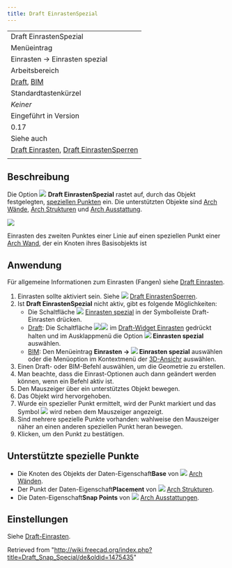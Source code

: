 ```yaml
---
title: Draft EinrastenSpezial
---
```

|  |
| --- |
| Draft EinrastenSpezial |
| Menüeintrag |
| Einrasten → Einrasten spezial |
| Arbeitsbereich |
| [Draft](/Draft_Workbench/de "Draft Workbench/de"), [BIM](/BIM_Workbench/de "BIM Workbench/de") |
| Standardtastenkürzel |
| *Keiner* |
| Eingeführt in Version |
| 0.17 |
| Siehe auch |
| [Draft Einrasten](/Draft_Snap/de "Draft Snap/de"), [Draft EinrastenSperren](/Draft_Snap_Lock/de "Draft Snap Lock/de") |
|  |

## Beschreibung

Die Option ![](/images/Draft_Snap_Special.svg) **Draft EinrastenSpezial** rastet auf, durch das Objekt festgelegten, [speziellen Punkten](#Supported_special_points) ein. Die unterstützten Objekte sind [Arch Wände](/Arch_Wall/de "Arch Wall/de"), [Arch Strukturen](/Arch_Structure "Arch Structure") und [Arch Ausstattung](/Arch_Equipment "Arch Equipment").

![](/images/Draft_Snap_Special_example.png)

Einrasten des zweiten Punktes einer Linie auf einen speziellen Punkt einer [Arch Wand](/Arch_Wall/de "Arch Wall/de"), der ein Knoten ihres Basisobjekts ist

## Anwendung

Für allgemeine Informationen zum Einrasten (Fangen) siehe [Draft Einrasten](/Draft_Snap/de "Draft Snap/de").

1. Einrasten sollte aktiviert sein. Siehe ![](/images/Draft_Snap_Lock.svg) [Draft EinrastenSperren](/Draft_Snap_Lock/de "Draft Snap Lock/de").
2. Ist **Draft EinrastenSpezial** nicht aktiv, gibt es folgende Möglichkeiten:
   * Die Schaltfläche ![](/images/Draft_Snap_Special.svg) [Einrasten spezial](/Draft_Snap_Special "Draft Snap Special") in der Symbolleiste Draft-Einrasten drücken.
   * [Draft](/Draft_Workbench/de "Draft Workbench/de"): Die Schaltfläche ![](/images/Draft_Snap_Lock.svg)![](/images/Toolbar_flyout_arrow.svg) im [Draft-Widget Einrasten](/Draft_snap_widget/de "Draft snap widget/de") gedrückt halten und im Ausklappmenü die Option **![](/images/Draft_Snap_Special.svg) Einrasten spezial** auswählen.
   * [BIM](/BIM_Workbench "BIM Workbench"): Den Menüeintrag **Einrasten → ![](/images/Draft_Snap_Special.svg) Einrasten spezial** auswählen oder die Menüoption im Kontextmenü der [3D-Ansichr](/3D_view/de "3D view/de") auswählen.
3. Einen Draft- oder BIM-Befehl auswählen, um die Geometrie zu erstellen.
4. Man beachte, dass die Einrast-Optionen auch dann geändert werden können, wenn ein Befehl aktiv ist.
5. Den Mauszeiger über ein unterstütztes Objekt bewegen.
6. Das Objekt wird hervorgehoben.
7. Wurde ein spezieller Punkt ermittelt, wird der Punkt markiert und das Symbol ![](/images/Draft_Snap_Special.svg) wird neben dem Mauszeiger angezeigt.
8. Sind mehrere spezielle Punkte vorhanden: wahlweise den Mauszeiger näher an einen anderen speziellen Punkt heran bewegen.
9. Klicken, um den Punkt zu bestätigen.

## Unterstützte spezielle Punkte

* Die Knoten des Objekts der Daten-Eigenschaft**Base** von ![](/images/Arch_Wall.svg) [Arch Wänden](/Arch_Wall/de "Arch Wall/de").
* Der Punkt der Daten-Eigenschaft**Placement** von ![](/images/Arch_Structure.svg) [Arch Strukturen](/Arch_Structure/de "Arch Structure/de").
* Die Daten-Eigenschaft**Snap Points** von ![](/images/Arch_Equipment.svg) [Arch Ausstattungen](/Arch_Equipment/de "Arch Equipment/de").

## Einstellungen

Siehe [Draft-Einrasten](/Draft_Snap/de#Einstellungen "Draft Snap/de").

Retrieved from "<http://wiki.freecad.org/index.php?title=Draft_Snap_Special/de&oldid=1475435>"